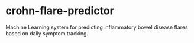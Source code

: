 # crohn-flare-predictor
Machine Learning system for predicting inflammatory bowel disease flares based on daily symptom tracking.
